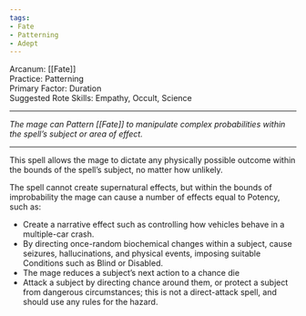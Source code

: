 ```yaml
---
tags:
- Fate
- Patterning
- Adept
---
```


Arcanum: [[Fate]]\
Practice: Patterning\
Primary Factor: Duration\
Suggested Rote Skills: Empathy, Occult, Science

---

_The mage can Pattern [[Fate]] to manipulate complex probabilities within the spell’s subject or area of effect._

---

This spell allows the mage to dictate any physically possible outcome within the bounds of the spell’s subject, no matter how unlikely.

The spell cannot create supernatural effects, but within the bounds of improbability the mage can cause a number of effects equal to Potency, such as:
- Create a narrative effect such as controlling how vehicles behave in a multiple-car crash.
- By directing once-random biochemical changes within a subject, cause seizures, hallucinations, and physical events, imposing suitable Conditions such as Blind or Disabled.
- The mage reduces a subject’s next action to a chance die
- Attack a subject by directing chance around them, or protect a subject from dangerous circumstances; this is not a direct-attack spell, and should use any rules for the hazard.
